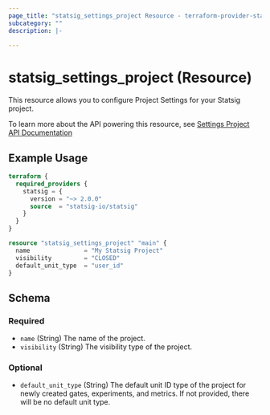 ```yaml
---
page_title: "statsig_settings_project Resource - terraform-provider-statsig"
subcategory: ""
description: |-
  
---
```


# statsig_settings_project (Resource)

This resource allows you to configure Project Settings for your Statsig project.

To learn more about the API powering this resource, see [Settings Project API Documentation](https://docs.statsig.com/console-api/all-endpoints-generated#post-/console/v1/settings/project)

## Example Usage

```terraform
terraform {
  required_providers {
    statsig = {
      version = "~> 2.0.0"
      source  = "statsig-io/statsig"
    }
  }
}

resource "statsig_settings_project" "main" {
  name               = "My Statsig Project"
  visibility         = "CLOSED"
  default_unit_type  = "user_id"
}
```

<!-- schema generated by tfplugindocs -->
## Schema

### Required

- `name` (String) The name of the project.
- `visibility` (String) The visibility type of the project.

### Optional

- `default_unit_type` (String) The default unit ID type of the project for newly created gates, experiments, and metrics. If not provided, there will be no default unit type.